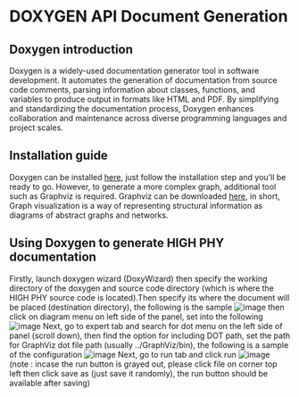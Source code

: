 # DOXYGEN API Document Generation
## Doxygen introduction
Doxygen is a widely-used documentation generator tool in software development. It automates the generation of documentation from source code comments, parsing information about classes, functions, and variables to produce output in formats like HTML and PDF. By simplifying and standardizing the documentation process, Doxygen enhances collaboration and maintenance across diverse programming languages and project scales.
## Installation guide
Doxygen can be installed [here](https://www.doxygen.nl/), just follow the installation step and you'll be ready to go. However, to generate a more complex graph, additional tool such as Graphviz is required. Graphviz can be downloaded [here](https://www.graphviz.org/download/), in short, Graph visualization is a way of representing structural information as diagrams of abstract graphs and networks. 
## Using Doxygen to generate HIGH PHY documentation
Firstly, launch doxygen wizard (DoxyWizard) then specify the working directory of the doxygen and source code directory (which is where the HIGH PHY source code is located).Then specify its where the document will be placed (destination directory), the following is the sample
![image](https://github.com/bmw-ece-ntust/internship/assets/123167913/7db4befc-a5a8-4c24-b9bb-deebc821cb04)
then click on diagram menu on left side of the panel, set into the following
![image](https://github.com/bmw-ece-ntust/internship/assets/123167913/5e9f10b3-d995-4c8c-81ab-61a2ba558b0c)
Next, go to expert tab and search for dot menu on the left side of panel (scroll down), then find the option for including DOT path, set the path for GraphViz dot file path (usually ../GraphViz/bin), the following is a sample of the configuration
![image](https://github.com/bmw-ece-ntust/internship/assets/123167913/73df995d-0dd1-4ebe-82b4-db1c080ce285)
Next, go to run tab and click run 
![image](https://github.com/bmw-ece-ntust/internship/assets/123167913/973e5c76-4263-4d52-a37e-268e6562830a)
(note : incase the run button is grayed out, please click file on corner top left then click save as (just save it randomly), the run button should be available after saving)

